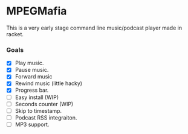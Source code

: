 # MPEGMafia

This is a very early stage command line music/podcast player made in racket. 

### Goals
- [x] Play music.
- [x] Pause music.
- [x] Forward music
- [x] Rewind music (little hacky)
- [x] Progress bar.
- [ ] Easy install (WIP)
- [ ] Seconds counter (WIP)
- [ ] Skip to timestamp.
- [ ] Podcast RSS integraiton.
- [ ] MP3 support.
